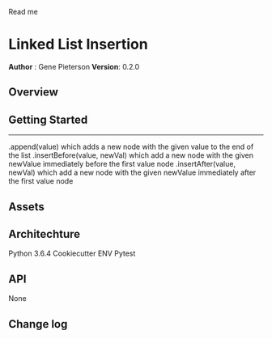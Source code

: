 Read me
# Linked List Insertion
**Author** : Gene Pieterson
**Version**: 0.2.0

## Overview



## Getting Started
---------------
.append(value) which adds a new node with the given value to the end of the list
.insertBefore(value, newVal) which add a new node with the given newValue immediately before the first value node
.insertAfter(value, newVal) which add a new node with the given newValue immediately after the first value node


## Assets
<!-- ![pseudocode](../../assets/multi_bracket_validation.jpg) -->



## Architechture
Python 3.6.4
Cookiecutter
ENV
Pytest


## API
None

## Change log